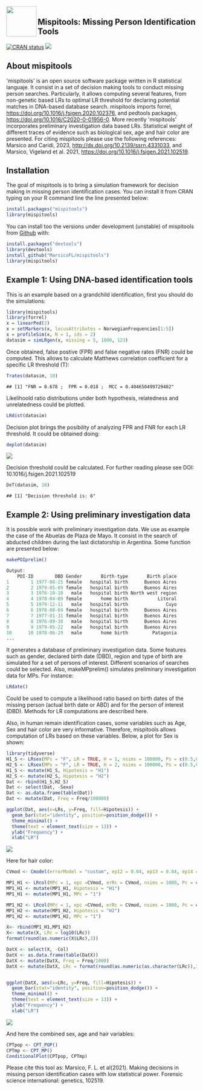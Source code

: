 <img src="/README_files/figure-markdown_github/MispiIcon.png" align="left" width="80">


## Mispitools: Missing Person Identification Tools

<!-- badges: start -->

[![CRAN status](https://www.r-pkg.org/badges/version/mispitools)](https://CRAN.R-project.org/package=mispitools)
[![](https://cranlogs.r-pkg.org/badges/grand-total/mispitools?color=blue)](https://cran.r-project.org/package=mispitools)

<!-- badges: end -->

## About mispitools
'mispitools' is an open source software package written in R statistical languaje.
It consist in a set of decision making tools to conduct missing person searches. 
Particularly, it allows computing several features, from non-genetic based LRs to optimal LR threshold for declaring potential matches in DNA-based database search.
mispitools imports forrel, https://doi.org/10.1016/j.fsigen.2020.102376, and pedtools packages, https://doi.org/10.1016/C2020-0-01956-0.
More recently 'mispitools' incorporates preliminary investigation data based LRs. Statistical weight of different traces of evidence such as biological sex, age and hair color are presented. 
For citing mispitools please use the following references: Marsico and Caridi, 2023, http://dx.doi.org/10.2139/ssrn.4331033, and  Marsico, Vigeland et al. 2021, https://doi.org/10.1016/j.fsigen.2021.102519.


## Installation

The goal of mispitools is to bring a simulation framework for decision
making in missing person identification cases. You can install it from CRAN typing on your R command line the line presented below:

``` r
install.packages("mispitools")
library(mispitools)
```

You can install too the
versions under development (unstable) of mispitools from [Github](https://github.com/MarsicoFL/mispitools/)
with:
``` r
install.packages("devtools")
library(devtools)
install_github("MarsicoFL/mispitools")
library(mispitools)
```

## Example 1: Using DNA-based identification tools

This is an example based on a grandchild identification, first you
should do the simulations:

``` r
library(mispitools)
library(forrel)
x = linearPed(2)
x = setMarkers(x, locusAttributes = NorwegianFrequencies[1:5])
x = profileSim(x, N = 1, ids = 2)
datasim = simLRgen(x, missing = 5, 1000, 123)
```

Once obtained, false postive (FPR) and false negative rates (FNR) could
be computed. This allows to calculate Matthews correlation coefficient
for a specific LR threshold (T):

``` r
Trates(datasim, 10)
```

    ## [1] "FNR = 0.678 ;  FPR = 0.018 ;  MCC = 0.404650499729402"

Likelihoold ratio distributions under both hypothesis, relatedness and
unrelatedness could be plotted. 

``` r
LRdist(datasim)
```


Decision plot brings the posibility of analyzing FPR and FNR for each LR threshold. 
It could be obtained doing:

``` r
deplot(datasim)
```

![](README_files/figure-markdown_github/deplot-1.png)

Decision threshold could be calculated. For further reading please see
DOI: 10.1016/j.fsigen.2021.102519

``` r
DeT(datasim, 10)
```

    ## [1] "Decision threshold is: 6"

## Example 2: Using preliminary investigation data

It is possible work with preliminary investigation data. We use as example the case of the Abuelas de Plaza de Mayo. It consist in the search of abducted children during the last dictatorship in Argentina. Some function are presented below:

``` r
makePOIprelim()

Output:
    POI-ID        DBD Gender       Birth-type       Birth place
1        1 1977-08-25 female   hospital birth      Buenos Aires
2        2 1979-05-09 female   hospital birth      Buenos Aires
3        3 1976-10-10   male   hospital birth North west region
4        4 1978-04-09 female       home birth           Litoral
5        5 1979-12-11   male   hospital birth              Cuyo
6        6 1978-08-04 female   hospital birth      Buenos Aires
7        7 1977-01-31 female   hospital birth      Buenos Aires
8        8 1976-09-30   male   hospital birth      Buenos Aires
9        9 1979-05-22   male   hospital birth      Buenos Aires
10      10 1978-06-29   male       home birth         Patagonia
...
```

It generates a database of preliminary investigation data. Some features such as gender, declared birth date (DBD), region and type of birth are simulated for a set of persons of interest. Different scenarios of searches could be selected. Also, makeMPprelim() simulates preliminary investigation data for MPs. For instance:

``` r
LRdate()


```
Could be used to compute a likelihood ratio based on birth dates of the missing person (actual birth date or ABD) and for the person of interest (DBD). Methods for LR computations are described here.

Also, in human remain identification cases, some variables such as Age, Sex and hair color are very informative. Therefore, mispitools allows computation of LRs based on these variables. Below, a plot for Sex is shown:

``` r
library(tidyverse)
H1_S <- LRsex(MPs = "F", LR = TRUE, H = 1, nsims = 100000, Ps = c(0.5,0.5), eps = 0.05, erRs = 0.05)
H2_S <- LRsex(MPs = "F", LR = TRUE, H = 2, nsims = 100000, Ps = c(0.5,0.5), eps = 0.05, erRs = 0.05)
H1_S <- mutate(H1_S, Hipotesis = "H1")
H2_S <- mutate(H2_S, Hipotesis = "H2")
Dat <- rbind(H1_S,H2_S)
Dat <- select(Dat, -Sexo)
Dat <- as.data.frame(table(Dat))
Dat <- mutate(Dat, Freq = Freq/100000)

ggplot(Dat, aes(x=LRs, y=Freq, fill=Hipotesis)) + 
  geom_bar(stat="identity", position=position_dodge()) +
  theme_minimal() +
  theme(text = element_text(size = 13)) +
  ylab("Frequency") +
  xlab("LR")
```


![](README_files/figure-markdown_github/Sex.png)


Here for hair color:

``` r
CVmod <- Cmodel(errorModel = "custom", ep12 = 0.04, ep13 = 0.04, ep14 = 0.01, ep15 = 0.01, ep23 = 0.01, ep24 = 0.01, ep25 = 0.01, ep34 = 0.03, ep35 = 0.04, ep45 = 0.02)

MP1_H1 <- LRcol(MPc = 1, epc =CVmod, erRc = CVmod, nsims = 1000, Pc = c(0.3,0.25,0.2,0.15,0.1), H= 1, LR=TRUE)
MP1_H1 <- mutate(MP1_H1, Hipotesis = "H1")
MP1_H1 <- mutate(MP1_H1, MPc = "1")

MP1_H2 <- LRcol(MPc = 1, epc =CVmod, erRc = CVmod, nsims = 1000, Pc = c(0.3,0.25,0.2,0.15,0.1), H= 2, LR=TRUE)
MP1_H2 <- mutate(MP1_H2, Hipotesis = "H2")
MP1_H2 <- mutate(MP1_H2, MPc = "1")

X<- rbind(MP1_H1,MP1_H2)
X<- mutate(X, LRc = log10(LRc))
format(round(as.numeric(X$LRc),3))

DatX <- select(X, -Col)
DatX <- as.data.frame(table(DatX))
DatX <- mutate(DatX, Freq = Freq/1000)
DatX <- mutate(DatX, LRc = format(round(as.numeric(as.character(LRc)),3)))


ggplot(DatX, aes(x=LRc, y=Freq, fill=Hipotesis)) + 
  geom_bar(stat="identity", position=position_dodge()) +
  theme_minimal() +
  theme(text = element_text(size = 13)) +
  ylab("Frequency") +
  xlab("LR")
```

![](README_files/figure-markdown_github/Hair.png)

And here the combined sex, age and hair variables:

``` r
CPTpop <- CPT_POP()
CPTmp <- CPT_MP()
ConditionalPlot(CPTpop, CPTmp)
```



Please cite this tool as: Marsico, F. L. et al(2021). Making decisions in missing person
identification cases with low statistical power. Forensic science
international: genetics, 102519.
